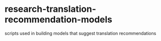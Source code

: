 # research-translation-recommendation-models
scripts used in building models that suggest translation recommendations
